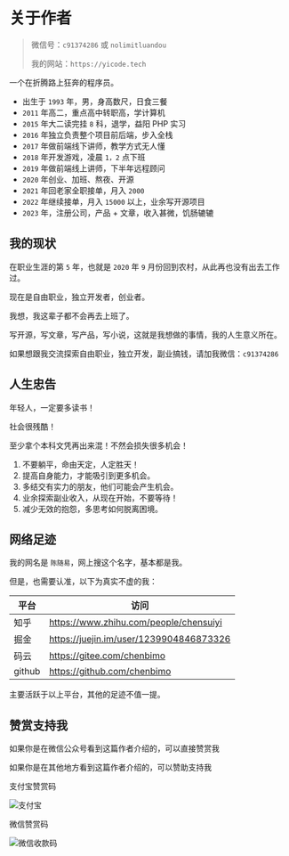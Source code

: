 # 关于作者

> 微信号：`c91374286` 或 `nolimitluandou`
>
> 我的网站：`https://yicode.tech`

一个在折腾路上狂奔的程序员。

-   出生于 `1993` 年，男，身高数尺，日食三餐
-   `2011` 年高二，重点高中转职高，学计算机
-   `2015` 年大二读完挂 `8` 科，退学，益阳 PHP 实习
-   `2016` 年独立负责整个项目前后端，步入全栈
-   `2017` 年做前端线下讲师，教学方式无人懂
-   `2018` 年开发游戏，凌晨 `1，2` 点下班
-   `2019` 年做前端线上讲师，下半年远程顾问
-   `2020` 年创业、加班、熬夜、开源
-   `2021` 年回老家全职接单，月入 `2000`
-   `2022` 年继续接单，月入 `15000` 以上，业余写开源项目
-   `2023` 年，注册公司，产品 + 文章，收入甚微，饥肠辘辘

## 我的现状

在职业生涯的第 `5` 年，也就是 `2020` 年 `9` 月份回到农村，从此再也没有出去工作过。

现在是自由职业，独立开发者，创业者。

我想，我这辈子都不会再去上班了。

写开源，写文章，写产品，写小说，这就是我想做的事情，我的人生意义所在。

如果想跟我交流探索自由职业，独立开发，副业搞钱，请加我微信：`c91374286`

## 人生忠告

年轻人，一定要多读书！

社会很残酷！

至少拿个本科文凭再出来混！不然会损失很多机会！

1. 不要躺平，命由天定，人定胜天！
2. 提高自身能力，才能吸引到更多机会。
3. 多结交有实力的朋友，他们可能会产生机会。
4. 业余探索副业收入，从现在开始，不要等待！
5. 减少无效的抱怨，多思考如何脱离困境。

## 网络足迹

我的网名是 `陈随易`，网上搜这个名字，基本都是我。

但是，也需要认准，以下为真实不虚的我：

| 平台   | 访问                                    |
| ------ | --------------------------------------- |
| 知乎   | https://www.zhihu.com/people/chensuiyi  |
| 掘金   | https://juejin.im/user/1239904846873326 |
| 码云   | https://gitee.com/chenbimo              |
| github | https://github.com/chenbimo             |

主要活跃于以上平台，其他的足迹不值一提。

## 赞赏支持我

如果你是在微信公众号看到这篇作者介绍的，可以直接赞赏我

如果你是在其他地方看到这篇作者介绍的，可以赞助支持我

支付宝赞赏码

![支付宝](https://static.chensuiyi.com/alipay-qrcode.png)

微信赞赏码

![微信收款码](https://static.chensuiyi.com/wepay-qrcode.png)
